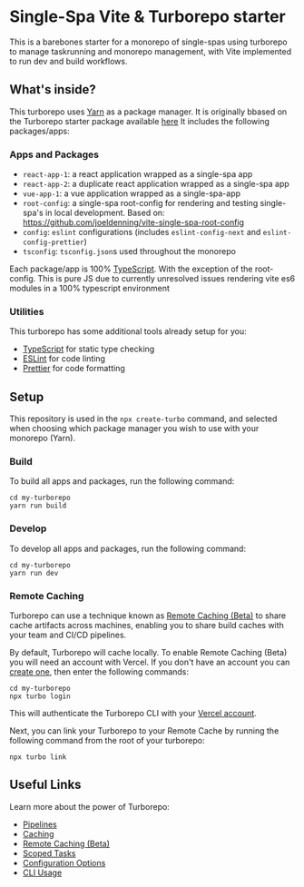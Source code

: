 # Single-Spa Vite & Turborepo starter

This is a barebones starter for a monorepo of single-spas using turborepo to manage taskrunning and monorepo management, with Vite implemented to run dev and build workflows.

## What's inside?

This turborepo uses [Yarn](https://classic.yarnpkg.com/lang/en/) as a package manager. It is originally bbased on the Turborepo starter package available [here](https://github.com/vercel/turborepo/tree/main/examples/basic) It includes the following packages/apps:

### Apps and Packages

- `react-app-1`: a react application wrapped as a single-spa app
- `react-app-2`: a duplicate react application wrapped as a single-spa app
- `vue-app-1`: a vue application wrapped as a single-spa-app
- `root-config`: a single-spa root-config for rendering and testing single-spa's in local development. Based on: https://github.com/joeldenning/vite-single-spa-root-config
- `config`: `eslint` configurations (includes `eslint-config-next` and `eslint-config-prettier`)
- `tsconfig`: `tsconfig.json`s used throughout the monorepo

Each package/app is 100% [TypeScript](https://www.typescriptlang.org/). With the exception of the root-config. This is pure JS due to currently unresolved issues rendering vite es6 modules in a 100% typescript environment

### Utilities

This turborepo has some additional tools already setup for you:

- [TypeScript](https://www.typescriptlang.org/) for static type checking
- [ESLint](https://eslint.org/) for code linting
- [Prettier](https://prettier.io) for code formatting

## Setup

This repository is used in the `npx create-turbo` command, and selected when choosing which package manager you wish to use with your monorepo (Yarn).

### Build

To build all apps and packages, run the following command:

```
cd my-turborepo
yarn run build
```

### Develop

To develop all apps and packages, run the following command:

```
cd my-turborepo
yarn run dev
```

### Remote Caching

Turborepo can use a technique known as [Remote Caching (Beta)](https://turborepo.org/docs/features/remote-caching) to share cache artifacts across machines, enabling you to share build caches with your team and CI/CD pipelines.

By default, Turborepo will cache locally. To enable Remote Caching (Beta) you will need an account with Vercel. If you don't have an account you can [create one](https://vercel.com/signup), then enter the following commands:

```
cd my-turborepo
npx turbo login
```

This will authenticate the Turborepo CLI with your [Vercel account](https://vercel.com/docs/concepts/personal-accounts/overview).

Next, you can link your Turborepo to your Remote Cache by running the following command from the root of your turborepo:

```
npx turbo link
```

## Useful Links

Learn more about the power of Turborepo:

- [Pipelines](https://turborepo.org/docs/features/pipelines)
- [Caching](https://turborepo.org/docs/features/caching)
- [Remote Caching (Beta)](https://turborepo.org/docs/features/remote-caching)
- [Scoped Tasks](https://turborepo.org/docs/features/scopes)
- [Configuration Options](https://turborepo.org/docs/reference/configuration)
- [CLI Usage](https://turborepo.org/docs/reference/command-line-reference)
